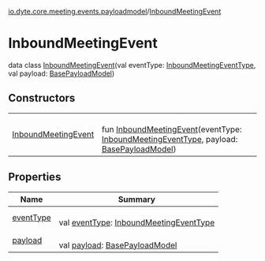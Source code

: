 [io.dyte.core.meeting.events.payloadmodel](../index.md)/[InboundMeetingEvent](index.md)

# InboundMeetingEvent


data class [InboundMeetingEvent](index.md)(val eventType: [InboundMeetingEventType](../../com.dyte.mobilecorekmm.meeting.events/-inbound-meeting-event-type/index.md), val payload: [BasePayloadModel](../-base-payload-model/index.md))

## Constructors

| | |
|---|---|
| [InboundMeetingEvent](-inbound-meeting-event.md) | <br/>fun [InboundMeetingEvent](-inbound-meeting-event.md)(eventType: [InboundMeetingEventType](../../com.dyte.mobilecorekmm.meeting.events/-inbound-meeting-event-type/index.md), payload: [BasePayloadModel](../-base-payload-model/index.md)) |

## Properties

| Name | Summary |
|---|---|
| [eventType](event-type.md) | <br/>val [eventType](event-type.md): [InboundMeetingEventType](../../com.dyte.mobilecorekmm.meeting.events/-inbound-meeting-event-type/index.md) |
| [payload](payload.md) | <br/>val [payload](payload.md): [BasePayloadModel](../-base-payload-model/index.md) |
